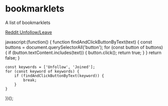 # bookmarklets
A list of bookmarklets

<a id="bookmarklet-a" class="bookmarklet" href="javascript:(function()%7Bjavascript%3A(function()%20%7B%0A%20%20%20%20function%20findAndClickButtonByText(text)%20%7B%0A%20%20%20%20%20%20%20%20const%20buttons%20%3D%20document.querySelectorAll('button')%3B%0A%20%20%20%20%20%20%20%20for%20(const%20button%20of%20buttons)%20%7B%0A%20%20%20%20%20%20%20%20%20%20%20%20if%20(button.textContent.includes(text))%20%7B%0A%20%20%20%20%20%20%20%20%20%20%20%20%20%20%20%20button.click()%3B%0A%20%20%20%20%20%20%20%20%20%20%20%20%20%20%20%20return%20true%3B%0A%20%20%20%20%20%20%20%20%20%20%20%20%7D%0A%20%20%20%20%20%20%20%20%7D%0A%20%20%20%20%20%20%20%20return%20false%3B%0A%20%20%20%20%7D%0A%0A%20%20%20%20const%20keywords%20%3D%20%5B'Unfollow'%2C%20'Joined'%5D%3B%0A%20%20%20%20for%20(const%20keyword%20of%20keywords)%20%7B%0A%20%20%20%20%20%20%20%20if%20(findAndClickButtonByText(keyword))%20%7B%0A%20%20%20%20%20%20%20%20%20%20%20%20break%3B%0A%20%20%20%20%20%20%20%20%7D%0A%20%20%20%20%7D%0A%7D)()%3B%7D)()%3B">Reddit Unfollow/Leave </a>

javascript:(function() {
    function findAndClickButtonByText(text) {
        const buttons = document.querySelectorAll('button');
        for (const button of buttons) {
            if (button.textContent.includes(text)) {
                button.click();
                return true;
            }
        }
        return false;
    }

    const keywords = ['Unfollow', 'Joined'];
    for (const keyword of keywords) {
        if (findAndClickButtonByText(keyword)) {
            break;
        }
    }
})();
